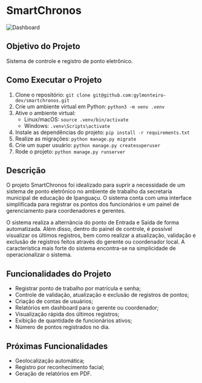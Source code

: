 # SmartChronos

![Dashboard](https://drive.google.com/file/d/1EEEd1k1V5kx1ZKeZXWmtEolFOXCc5lLn/view?usp=drive_link)
## Objetivo do Projeto

Sistema de controle e registro de ponto eletrônico.

## Como Executar o Projeto

1. Clone o repositório: `git clone git@github.com:gylmonteiro-dev/smartchronos.git`
2. Crie um ambiente virtual em Python: `python3 -m venv .venv`
3. Ative o ambiente virtual:
    * Linux/macOS: `source .venv/bin/activate`
    * Windows: `.venv\Scripts\activate`
4. Instale as dependências do projeto: `pip install -r requirements.txt`
5. Realize as migrações: `python manage.py migrate`
6. Crie um super usuário: `python manage.py createsuperuser`
7. Rode o projeto: `python manage.py runserver`

## Descrição

O projeto SmartChronos foi idealizado para suprir a necessidade de um sistema de ponto eletrônico no ambiente de trabalho da secretaria municipal de educação de Ipanguaçu. O sistema conta com uma interface simplificada para registrar os pontos dos funcionários e um painel de gerenciamento para coordenadores e gerentes.

O sistema realiza a alternância do ponto de Entrada e Saída de forma automatizada. Além disso, dentro do painel de controle, é possível visualizar os últimos registros, bem como realizar a atualização, validação e exclusão de registros feitos através do gerente ou coordenador local. A característica mais forte do sistema encontra-se na simplicidade de operacionalizar o sistema.

## Funcionalidades do Projeto

* Registrar ponto de trabalho por matrícula e senha;
* Controle de validação, atualização e exclusão de registros de pontos;
* Criação de contas de usuários;
* Relatórios em dashboard para o gerente ou coordenador;
* Visualização rápida dos últimos registros;
* Exibição de quantidade de funcionários ativos;
* Número de pontos registrados no dia.

## Próximas Funcionalidades

* Geolocalização automática;
* Registro por reconhecimento facial;
* Geração de relatórios em PDF.
